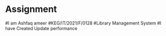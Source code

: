 # Assignment
#I am Ashfaq ameer
#KEG/IT/2021/F/0128
#Library Management System
#I have Created Update performance
